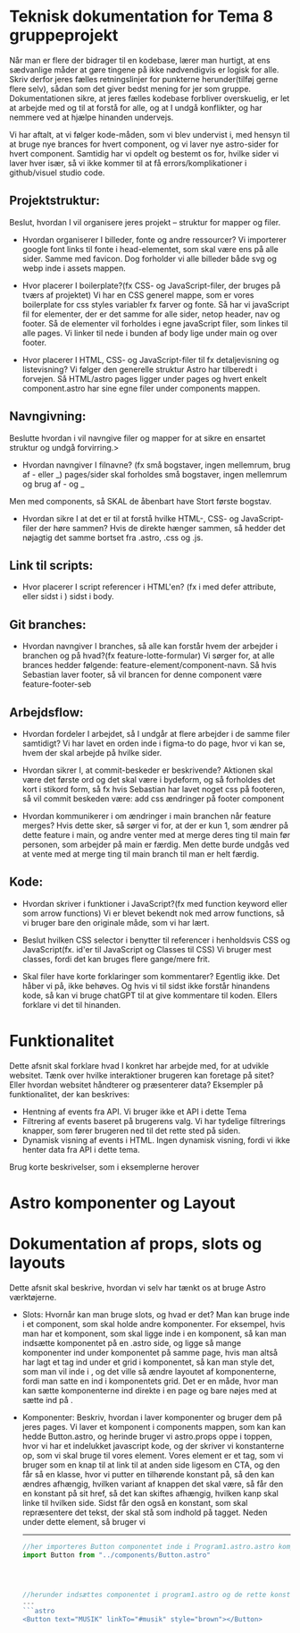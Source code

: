 # Teknisk dokumentation for Tema 8 gruppeprojekt

Når man er flere der bidrager til en kodebase, lærer man hurtigt, at ens sædvanlige måder at gøre tingene på ikke nødvendigvis er logisk for alle.
Skriv derfor jeres fælles retningslinjer for punkterne herunder(tilføj gerne flere selv), sådan som det giver bedst mening for jer som gruppe. Dokumentationen sikre, at jeres fælles kodebase forbliver overskuelig, er let at arbejde med og til at forstå for alle, og at I undgå konflikter, og har nemmere ved at hjælpe hinanden undervejs.

Vi har aftalt, at vi følger kode-måden, som vi blev undervist i, med hensyn til at bruge nye brances for hvert component, og vi laver nye astro-sider for hvert component. Samtidig har vi opdelt og bestemt os for, hvilke sider vi laver hver især, så vi ikke kommer til at få errors/komplikationer i github/visuel studio code.

## Projektstruktur:

Beslut, hvordan I vil organisere jeres projekt – struktur for mapper og filer.

- Hvordan organiserer I billeder, fonte og andre ressourcer?
  Vi importerer google font links til fonte i head-elementet, som skal være ens på alle sider. Samme med favicon. Dog forholder vi alle billeder både svg og webp inde i assets mappen.

- Hvor placerer I boilerplate?(fx CSS- og JavaScript-filer, der bruges på tværs af projektet)
  Vi har en CSS generel mappe, som er vores boilerplate for css styles variabler fx farver og fonte. Så har vi javaScript fil for elementer, der er det samme for alle sider, netop header, nav og footer. Så de elementer vil forholdes i egne javaScript filer, som linkes til alle pages. Vi linker til <script src="js/page-name.astro"></script> nede i bunden af body lige under main og over footer.

- Hvor placerer I HTML, CSS- og JavaScript-filer til fx detaljevisning og listevisning?
  Vi følger den generelle struktur Astro har tilberedt i forvejen. Så HTML/astro pages ligger under pages og hvert enkelt component.astro har sine egne filer under components mappen.

## Navngivning:

Beslutte hvordan i vil navngive filer og mapper for at sikre en ensartet struktur og undgå forvirring.>

- Hvordan navngiver I filnavne? (fx små bogstaver, ingen mellemrum, brug af - eller \_)
  pages/sider skal forholdes små bogstaver, ingen mellemrum og brug af - og \_

Men med components, så SKAL de åbenbart have Stort første bogstav.

- Hvordan sikre I at det er til at forstå hvilke HTML-, CSS- og JavaScript-filer der høre sammen?
  Hvis de direkte hænger sammen, så hedder det nøjagtig det samme bortset fra .astro, .css og .js.

## Link til scripts:

- Hvor placerer I script referencer i HTML'en? (fx i <head> med defer attribute, eller sidst i <body>)
  sidst i body.

## Git branches:

- Hvordan navngiver I branches, så alle kan forstår hvem der arbejder i branchen og på hvad?(fx feature-lotte-formular)
  Vi sørger for, at alle brances hedder følgende: feature-element/component-navn. Så hvis Sebastian laver footer, så vil brancen for denne component være feature-footer-seb

## Arbejdsflow:

- Hvordan fordeler I arbejdet, så I undgår at flere arbejder i de samme filer samtidigt?
  Vi har lavet en orden inde i figma-to do page, hvor vi kan se, hvem der skal arbejde på hvilke sider.

- Hvordan sikrer I, at commit-beskeder er beskrivende?
  Aktionen skal være det første ord og det skal være i bydeform, og så forholdes det kort i stikord form, så fx hvis Sebastian har lavet noget css på footeren, så vil commit beskeden være: add css ændringer på footer component

- Hvordan kommunikerer i om ændringer i main branchen når feature merges?
  Hvis dette sker, så sørger vi for, at der er kun 1, som ændrer på dette feature i main, og andre venter med at merge deres ting til main før personen, som arbejder på main er færdig. Men dette burde undgås ved at vente med at merge ting til main branch til man er helt færdig.

## Kode:

- Hvordan skriver i funktioner i JavaScript?(fx med function keyword eller som arrow functions)
  Vi er blevet bekendt nok med arrow functions, så vi bruger bare den originale måde, som vi har lært.

- Beslut hvilken CSS selector i benytter til referencer i henholdsvis CSS og JavaScript(fx. id'er til JavaScript og Classes til CSS)
  Vi bruger mest classes, fordi det kan bruges flere gange/mere frit.

- Skal filer have korte forklaringer som kommentarer?
  Egentlig ikke. Det håber vi på, ikke behøves. Og hvis vi til sidst ikke forstår hinandens kode, så kan vi bruge chatGPT til at give kommentare til koden. Ellers forklare vi det til hinanden.

# Funktionalitet

Dette afsnit skal forklare hvad I konkret har arbejde med, for at udvikle websitet. Tænk over hvilke interaktioner brugeren kan foretage på sitet? Eller hvordan websitet håndterer og præsenterer data? Eksempler på funktionalitet, der kan beskrives:

- Hentning af events fra API.
  Vi bruger ikke et API i dette Tema
- Filtrering af events baseret på brugerens valg.
  Vi har tydelige filtrerings knapper, som fører brugeren ned til det rette sted på siden.
- Dynamisk visning af events i HTML.
  Ingen dynamisk visning, fordi vi ikke henter data fra API i dette tema.

Brug korte beskrivelser, som i eksemplerne herover

# Astro komponenter og Layout

# Dokumentation af props, slots og layouts

Dette afsnit skal beskrive, hvordan vi selv har tænkt os at bruge Astro værktøjerne.

- Slots: Hvornår kan man bruge slots, og hvad er det?
  Man kan bruge <slot /> inde i et component, som skal holde andre komponenter. For eksempel, hvis man har et <Card/> komponent, som skal ligge inde i en <Cardsamling/> komponent, så kan man indsætte <Cardsamling/> komponentet på en .astro side, og ligge så mange <Card/> komponenter ind under <Cardsamling/> komponentet på samme page, hvis man altså har lagt et <slot /> tag ind under et grid i <Cardsamling/> komponentet, så kan man style det, som man vil inde i <Cardsamling/>, og det ville så ændre layoutet af <Card/> komponenterne, fordi man satte en <slot /> ind i <Cardsamling/> komponentets grid. Det er en måde, hvor man kan sætte komponenterne ind direkte i en page og bare nøjes med at sætte <slot /> ind på <Cardsamling/>.

- Komponenter: Beskriv, hvordan i laver komponenter og bruger dem på jeres pages.
  Vi laver et komponent i components mappen, som kan kan hedde Button.astro, og herinde bruger vi astro.props oppe i toppen, hvor vi har et indelukket javascript kode, og der skriver vi konstanterne op, som vi skal bruge til vores element. Vores element er et <a> tag, som vi bruger som en knap til at link til at anden side ligesom en CTA, og den får så en klasse, hvor vi putter en tilhørende konstant på, så den kan ændres afhængig, hvilken variant af knappen det skal være, så får den en konstant på sit href, så det kan skiftes afhængig, hvilken kanp skal linke til hvilken side. Sidst får den også en konstant, som skal repræsentere det tekst, der skal stå som indhold på <a> tagget.
  Neden under dette element, så bruger vi <style> tags til at lave al css'en for knappen og alle de forskellige variant klasser, som kan puttes på valgfrit afhængig af, hvor på hjemmesiden knappen skal være.
  Til sidst importeres <Button /> komponentet ind på den page, den skal være på, og der kan sættes så mange knapper ind, som man vil, og det er så her man kan ændre indholdet på konstanternes plads, så knapperne er forskellige. Derudover kan man sætte de forskellige <style> klasser på, så det netop har forskellige farver og :hover transitions.

- Eksempel på brug: Vis et eksempel på, hvor der bruges

```javascript
//konstanter til knap inde i Button.astro komponentet:
---
const {style, text, linkTo}=Astro.props;
---
```

```javascript
//elementet a med constanterne tilføjet, style-konstanten er der hvor vi tilføjer farve-klasserne i vores <style>
```

```astro
<a class={style}href={linkTo}>{text}</a>
```

---css

<style>
      .brown {
        border: var(--yellow) solid 1px;
        color: var(--yellow);
      }

      .brown:hover {
        background-color: var(--yellow);
        color: var(--brown);
        border: none;
      }
</style>

---

````javascript
//her importeres Button componentet inde i Program1.astro.astro komponentet:
import Button from "../components/Button.astro"




//herunder indsættes componentet i program1.astro og de rette konstanter og klasser er lagt på
---
```astro
<Button text="MUSIK" linkTo="#musik" style="brown"></Button>
````
